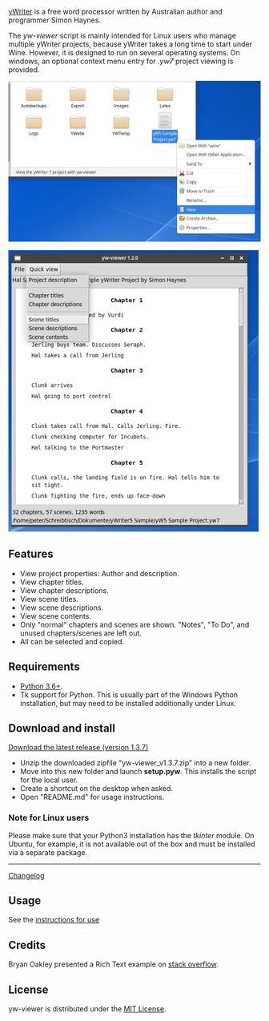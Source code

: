 [yWriter](http://spacejock.com/yWriter7.html) is a free word processor written by Australian author and programmer Simon Haynes. 


The *yw-viewer* script is mainly intended for Linux users who manage multiple yWriter projects, because yWriter takes a long time to start under Wine. However, it is designed to run on several operating systems. On windows, an optional context menu entry for *.yw7* project viewing is provided. 

![Screenshot: Context menu](Screenshots/screen01.png)

![Screenshot: Scene titles](Screenshots/screen02.png)

## Features

- View project properties: Author and description.
- View chapter titles.
- View chapter descriptions.
- View scene titles.
- View scene descriptions.
- View scene contents.
- Only "normal" chapters and scenes are shown. "Notes", "To Do", and unused chapters/scenes are left out.
- All can be selected and copied. 

## Requirements

- [Python 3.6+](https://www.python.org). 
- Tk support for Python. This is usually part of the Windows Python installation, but may need to be installed additionally under Linux.

## Download and install

[Download the latest release (version 1.3.7)](https://raw.githubusercontent.com/peter88213/yw-viewer/main/dist/yw-viewer_v1.3.7.zip)

- Unzip the downloaded zipfile "yw-viewer_v1.3.7.zip" into a new folder.
- Move into this new folder and launch **setup.pyw**. This installs the script for the local user.
- Create a shortcut on the desktop when asked.
- Open "README.md" for usage instructions.

### Note for Linux users

Please make sure that your Python3 installation has the *tkinter* module. On Ubuntu, for example, it is not available out of the box and must be installed via a separate package. 

------------------------------------------------------------------

[Changelog](changelog)

## Usage

See the [instructions for use](usage)

## Credits

Bryan Oakley presented a Rich Text example on [stack overflow](https://stackoverflow.com/questions/63099026/fomatted-text-in-tkinter).


## License

yw-viewer is distributed under the [MIT License](http://www.opensource.org/licenses/mit-license.php).
